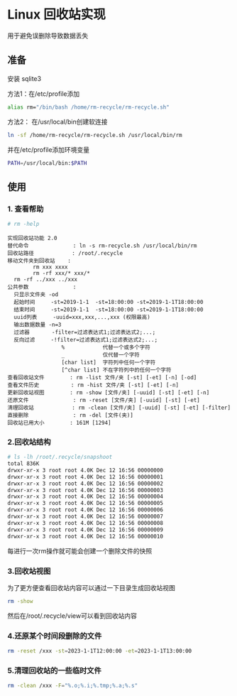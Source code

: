 # Linux 回收站实现

用于避免误删除导致数据丢失

## 准备

安装 sqlite3

方法1：在/etc/profile添加

```sh
alias rm="/bin/bash /home/rm-recycle/rm-recycle.sh"
```

方法2： 在/usr/local/bin创建软连接

```sh
ln -sf /home/rm-recycle/rm-recycle.sh /usr/local/bin/rm
```

并在/etc/profile添加环境变量

```sh
PATH=/usr/local/bin:$PATH
```

## 使用

### 1. 查看帮助

```sh
# rm -help
```
```
实现回收站功能 2.0
替代命令              : ln -s rm-recycle.sh /usr/local/bin/rm
回收站路径            : /root/.recycle
移动文件夹到回收站    :
        rm xxx xxxx
        rm -rf xxx/* xxx/*
  rm -rf ../xxx ../xxx
公共参数              :
  只显示文件夹 -od
  起始时间     -st=2019-1-1  -st=18:00:00 -st=2019-1-1T18:00:00
  结束时间     -st=2019-1-1  -st=18:00:00 -st=2019-1-1T18:00:00
  uuid列表     -uuid=xxx,xxx,...,xxx (权限最高)
  输出数据数量 -n=3
  过滤器       -filter=过滤表达式1;过滤表达式2;...;
  反向过滤     -!filter=过滤表达式1;过滤表达式2;...;
                 %            代替一个或多个字符
                 _            仅代替一个字符
                 [char list]  字符列中任何一个字符
                 [^char list] 不在字符列中的任何一个字符
查看回收站文件        : rm -list 文件/夹 [-st] [-et] [-n] [-od]
查看文件历史          : rm -hist 文件/夹 [-st] [-et] [-n]
更新回收站视图        : rm -show [文件/夹] [-uuid] [-st] [-et] [-n]
还原文件              : rm -reset [文件/夹] [-uuid] [-st] [-et]
清理回收站            : rm -clean [文件/夹] [-uuid] [-st] [-et] [-filter]
直接删除              : rm -del [文件(夹)]
回收站已用大小        : 161M [1294]
```

### 2.回收站结构

```sh
# ls -lh /root/.recycle/snapshoot
total 836K
drwxr-xr-x 3 root root 4.0K Dec 12 16:56 00000000
drwxr-xr-x 3 root root 4.0K Dec 12 16:56 00000001
drwxr-xr-x 3 root root 4.0K Dec 12 16:56 00000002
drwxr-xr-x 3 root root 4.0K Dec 12 16:56 00000003
drwxr-xr-x 3 root root 4.0K Dec 12 16:56 00000004
drwxr-xr-x 3 root root 4.0K Dec 12 16:56 00000005
drwxr-xr-x 3 root root 4.0K Dec 12 16:56 00000006
drwxr-xr-x 3 root root 4.0K Dec 12 16:56 00000007
drwxr-xr-x 3 root root 4.0K Dec 12 16:56 00000008
drwxr-xr-x 3 root root 4.0K Dec 12 16:56 00000009
drwxr-xr-x 3 root root 4.0K Dec 12 16:56 00000010
```

每进行一次rm操作就可能会创建一个删除文件的快照

### 3.回收站视图

为了更方便查看回收站内容可以通过一下目录生成回收站视图

```sh
rm -show
```

然后在/root/.recycle/view可以看到回收站内容

### 4.还原某个时间段删除的文件

```sh
rm -reset /xxx -st=2023-1-1T12:00:00 -et=2023-1-1T13:00:00
```

### 5.清理回收站的一些临时文件

```sh
rm -clean /xxx -F="%.o;%.i;%.tmp;%.a;%.s"
```
